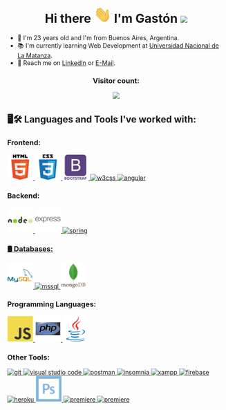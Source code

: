<h1 align="Center">  Hi there <img src="https://raw.githubusercontent.com/ABSphreak/ABSphreak/master/gifs/Hi.gif" width="40px" /> I'm Gastón <img src="https://media.giphy.com/media/WUlplcMpOCEmTGBtBW/giphy.gif" width="40px"></h1>

- 🧔 I'm 23 years old and I'm from Buenos Aires, Argentina.
- 📚 I'm currently learning Web Development at [Universidad Nacional de La Matanza](https://www.unlam.edu.ar/).
- 💼 Reach me on [LinkedIn](https://www.linkedin.com/in/gaston-ezequiel-perez/) or [E-Mail](mailto:gastonperez97@gmail.com).

<h3 align="center">

Visitor count:

  <img src="https://profile-counter.glitch.me/gastonperez97/count.svg" />
</h3>

## 🖥️🛠️ Languages and Tools I've worked with:

### Frontend:

<p align="left">
  <a href="https://www.w3.org/html/" target="_blank"> <img src="https://raw.githubusercontent.com/devicons/devicon/master/icons/html5/html5-original-wordmark.svg" alt="html5" width="60" height="60"/> </a>
  <a href="https://www.w3schools.com/css/" target="_blank"> <img src="https://raw.githubusercontent.com/devicons/devicon/master/icons/css3/css3-original-wordmark.svg" alt="css3" width="60" height="60"/> </a>
  <a href="https://getbootstrap.com" target="_blank"> <img src="https://raw.githubusercontent.com/devicons/devicon/master/icons/bootstrap/bootstrap-plain-wordmark.svg" alt="bootstrap" width="60" height="60"/> </a>
  <a href="https://www.w3schools.com/w3css/default.asp" target="_blank"> <img src="https://user-images.githubusercontent.com/58083159/128257294-6caf81ce-7e38-4927-84bc-aba6b6a87811.png" alt="w3css" width="60" height="60"/> </a>
  <a href="https://angular.io" target="_blank"> <img src="https://angular.io/assets/images/logos/angular/angular.svg" alt="angular" width="60" height="60"/> </a>
</p>

###  Backend:
  
<p align="left">

   <a href="https://nodejs.org" target="_blank"> <img src="https://raw.githubusercontent.com/devicons/devicon/master/icons/nodejs/nodejs-original-wordmark.svg" alt="nodejs" width="60" height="60"/> </a> 
    <a href="https://expressjs.com" target="_blank"> <img src="https://raw.githubusercontent.com/devicons/devicon/master/icons/express/express-original-wordmark.svg" alt="express" width="60" height="60"/> </a> 
  <a href="https://spring.io/" target="_blank"> <img src="https://www.vectorlogo.zone/logos/springio/springio-icon.svg" alt="spring" width="60" height="60"/>
</p>

### 🛢 Databases:
  
<p align="left">
  <a href="https://www.mysql.com/" target="_blank"> <img src="https://raw.githubusercontent.com/devicons/devicon/master/icons/mysql/mysql-original-wordmark.svg" alt="mysql" width="60" height="60"/> </a> 
  <a href="https://www.microsoft.com/en-us/sql-server" target="_blank"> <img src="https://www.svgrepo.com/show/303229/microsoft-sql-server-logo.svg" alt="mssql" width="60" height="60"/> </a> 
  <a href="https://www.mongodb.com/" target="_blank"> <img src="https://raw.githubusercontent.com/devicons/devicon/master/icons/mongodb/mongodb-original-wordmark.svg" alt="mongodb" width="60" height="60"/> </a> 
</p>

### Programming Languages:
    
<p align="left">
  <a href="https://developer.mozilla.org/en-US/docs/Web/JavaScript" target="_blank"> <img src="https://raw.githubusercontent.com/devicons/devicon/master/icons/javascript/javascript-original.svg" alt="javascript" width="60" height="60"/> </a> 
  <a href="https://www.php.net" target="_blank"> <img src="https://raw.githubusercontent.com/devicons/devicon/master/icons/php/php-original.svg" alt="php" width="60" height="60"/> </a> 
  <a href="https://www.java.com" target="_blank"> <img src="https://raw.githubusercontent.com/devicons/devicon/master/icons/java/java-original.svg" alt="java" width="60" height="60"/> </a>
</p>

### Other Tools:
      
<p align="left">
  <a href="https://git-scm.com/" target="_blank"> <img src="https://www.vectorlogo.zone/logos/git-scm/git-scm-icon.svg" alt="git" width="60" height="60"/> </a> 
  <a href="https://code.visualstudio.com/" target="_blank"> <img src="https://jonmircha.com/img/blog/vscode.png" alt="visual studio code" width="60" height="60"/> </a> 
  <a href="https://postman.com" target="_blank"> <img src="https://www.vectorlogo.zone/logos/getpostman/getpostman-icon.svg" alt="postman" width="60" height="60"/> </a> 
  <a href="https://insomnia.rest/" target="_blank"> <img src="https://seeklogo.com/images/I/insomnia-logo-A35E09EB19-seeklogo.com.png" alt="insomnia" width="60" height="60"/> </a> 
  <a href="https://www.apachefriends.org/index.html" target="_blank"> <img src="https://user-images.githubusercontent.com/58083159/128256608-1ba319fb-973f-4318-b7ec-30a2dbd0b653.png" alt="xampp" width="60" height="60"/> </a> 
  <a href="https://firebase.google.com/" target="_blank"> <img src="https://www.vectorlogo.zone/logos/firebase/firebase-icon.svg" alt="firebase" width="60" height="60"/> </a> 
  <a href="https://heroku.com" target="_blank"> <img src="https://www.vectorlogo.zone/logos/heroku/heroku-icon.svg" alt="heroku" width="60" height="60"/> </a> 
  <a href="https://www.photoshop.com/en" target="_blank"> <img src="https://raw.githubusercontent.com/devicons/devicon/master/icons/photoshop/photoshop-line.svg" alt="photoshop" width="60" height="60"/> </a>
  <a href="https://www.adobe.com/products/premiere.html" target="_blank"> <img src="https://cemar.com.co/wp-content/uploads/2020/03/Logo-Adobe_Premiere_Pro.png" alt="premiere" width="60" height="60"/> </a>
  <a href="https://www.vegascreativesoftware.com/mx/vegas-pro/" target="_blank"> <img src="https://upload.wikimedia.org/wikipedia/commons/thumb/3/39/Vegas_Pro_15.0.png/600px-Vegas_Pro_15.0.png" alt="premiere" width="60" height="60"/> </a> 
</p>
<!--
**GastonPerez97/gastonperez97** is a ✨ _special_ ✨ repository because its `README.md` (this file) appears on your GitHub profile.

Here are some ideas to get you started:

- 🔭 I’m currently working on ...
- 🌱 I’m currently learning ...
- 👯 I’m looking to collaborate on ...
- 🤔 I’m looking for help with ...
- 💬 Ask me about ...
- 📫 How to reach me: ...
- 😄 Pronouns: ...
- ⚡ Fun fact: ...
-->
